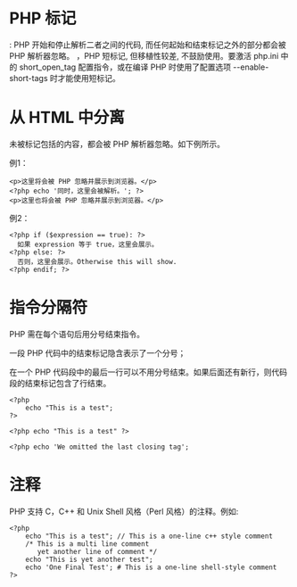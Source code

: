 # PHP 标记 #

<?php 和 ?> : PHP 开始和停止解析二者之间的代码, 而任何起始和结束标记之外的部分都会被 PHP 解析器忽略。

<? 和 ?>，PHP 短标记, 但移植性较差, 不鼓励使用。要激活 php.ini 中的 short_open_tag 配置指令，或在编译 PHP 时使用了配置选项 --enable-short-tags 时才能使用短标记。

# 从 HTML 中分离 #
未被标记包括的内容，都会被 PHP 解析器忽略。如下例所示。

例1：

	<p>这里将会被 PHP 忽略并展示到浏览器。</p>
	<?php echo '同时，这里会被解析。'; ?>
	<p>这里也将会被 PHP 忽略并展示到浏览器。</p>
例2：

	<?php if ($expression == true): ?>
	  如果 expression 等于 true，这里会展示。
	<?php else: ?>
	  否则，这里会展示。Otherwise this will show.
	<?php endif; ?>

# 指令分隔符 #
PHP 需在每个语句后用分号结束指令。

一段 PHP 代码中的结束标记隐含表示了一个分号；

在一个 PHP 代码段中的最后一行可以不用分号结束。如果后面还有新行，则代码段的结束标记包含了行结束。

	<?php
	    echo "This is a test";
	?>
	
	<?php echo "This is a test" ?>
	
	<?php echo 'We omitted the last closing tag';

# 注释 #
PHP 支持 C，C++ 和 Unix Shell 风格（Perl 风格）的注释。例如:

	<?php
	    echo "This is a test"; // This is a one-line c++ style comment
	    /* This is a multi line comment
	       yet another line of comment */
	    echo "This is yet another test";
	    echo 'One Final Test'; # This is a one-line shell-style comment
	?>

